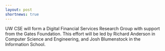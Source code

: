 ```yaml
---
layout: post
shortnews: true
---
```

UW CSE will form a Digital Financial Services Research Group with support from the Gates Foundation.  This effort will be led by Richard Anderson in Computer Science and Engineering, and Josh Blumenstock in the Information School.